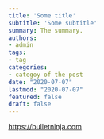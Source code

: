 ```yaml
---
title: 'Some title'
subtitle: 'Some subtitle'
summary: The summary.
authors:
- admin
tags:
- tag
categories:
- categoy of the post
date: "2020-07-07"
lastmod: "2020-07-07"
featured: false
draft: false
---
```


<a href= "https://bulletninja.com">https://bulletninja.com</a>
